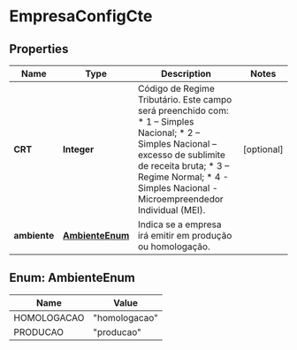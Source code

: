 

# EmpresaConfigCte


## Properties

| Name | Type | Description | Notes |
|------------ | ------------- | ------------- | -------------|
|**CRT** | **Integer** | Código de Regime Tributário.  Este campo será preenchido com:  * 1 – Simples Nacional;  * 2 – Simples Nacional – excesso de sublimite de receita bruta;  * 3 – Regime Normal;  * 4 - Simples Nacional - Microempreendedor Individual (MEI). |  [optional] |
|**ambiente** | [**AmbienteEnum**](#AmbienteEnum) | Indica se a empresa irá emitir em produção ou homologação. |  |



## Enum: AmbienteEnum

| Name | Value |
|---- | -----|
| HOMOLOGACAO | &quot;homologacao&quot; |
| PRODUCAO | &quot;producao&quot; |



